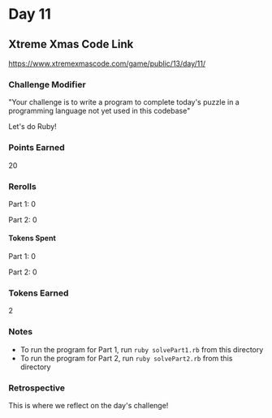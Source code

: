 # Day 11

## Xtreme Xmas Code Link

https://www.xtremexmascode.com/game/public/13/day/11/

### Challenge Modifier

"Your challenge is to write a program to complete today's puzzle in a programming language not yet used in this codebase"

Let's do Ruby!

### Points Earned

20

### Rerolls

Part 1: 0

Part 2: 0

#### Tokens Spent

Part 1: 0

Part 2: 0

### Tokens Earned

2

### Notes

- To run the program for Part 1, run `ruby solvePart1.rb` from this directory
- To run the program for Part 2, run `ruby solvePart2.rb` from this directory

### Retrospective

This is where we reflect on the day's challenge!
